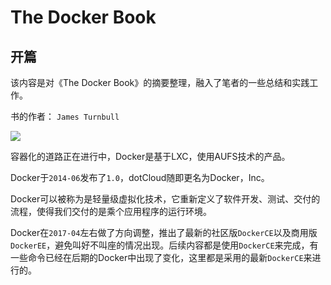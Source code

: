 The Docker Book
==============

## 开篇

该内容是对《The Docker Book》的摘要整理，融入了笔者的一些总结和实践工作。

书的作者： `James Turnbull`

![](https://timgsa.baidu.com/timg?image&quality=80&size=b9999_10000&sec=1493547378220&di=31379cb477e73521b82e48cb37fb986f&imgtype=0&src=http%3A%2F%2Fimage.tianjimedia.com%2FuploadImages%2F2014%2F360%2F20%2FR351508499TJ.jpg)

容器化的道路正在进行中，Docker是基于LXC，使用AUFS技术的产品。

Docker于`2014-06`发布了`1.0`，dotCloud随即更名为Docker，Inc。

Docker可以被称为是轻量级虚拟化技术，它重新定义了软件开发、测试、交付的流程，使得我们交付的是乘个应用程序的运行环境。

Docker在`2017-04`左右做了方向调整，推出了最新的社区版`DockerCE`以及商用版`DockerEE`，避免叫好不叫座的情况出现。后续内容都是使用`DockerCE`来完成，有一些命令已经在后期的Docker中出现了变化，这里都是采用的最新`DockerCE`来进行的。
